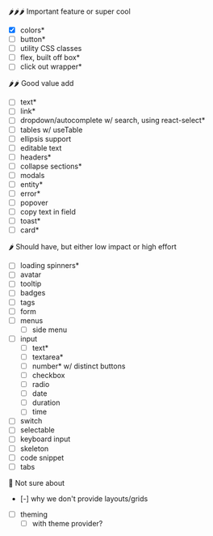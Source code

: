 🌶🌶🌶 Important feature or super cool

- [x] colors\*
- [ ] button\*
- [ ] utility CSS classes
- [ ] flex, built off box\*
- [ ] click out wrapper\*

🌶🌶 Good value add

- [ ] text\*
- [ ] link\*
- [ ] dropdown/autocomplete w/ search, using react-select\*
- [ ] tables w/ useTable
- [ ] ellipsis support
- [ ] editable text
- [ ] headers\*
- [ ] collapse sections\*
- [ ] modals
- [ ] entity\*
- [ ] error\*
- [ ] popover
- [ ] copy text in field
- [ ] toast\*
- [ ] card\*

🌶 Should have, but either low impact or high effort

- [ ] loading spinners\*
- [ ] avatar
- [ ] tooltip
- [ ] badges
- [ ] tags
- [ ] form
- [ ] menus
  - [ ] side menu
- [ ] input
  - [ ] text\*
  - [ ] textarea\*
  - [ ] number\* w/ distinct buttons
  - [ ] checkbox
  - [ ] radio
  - [ ] date
  - [ ] duration
  - [ ] time
- [ ] switch
- [ ] selectable
- [ ] keyboard input
- [ ] skeleton
- [ ] code snippet
- [ ] tabs

🧊 Not sure about

- [-] why we don't provide layouts/grids
- [ ] theming
  - [ ] with theme provider?
